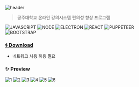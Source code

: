 ![header](https://capsule-render.vercel.app/api?type=rect&color=gradient&height=100&section=header&text=KNU%20LMS%20Scheduler&fontSize=30&fontAlign=73&fontAlignY=50)

> 공주대학교 온라인 강의시스템 편의성 향상 프로그램

![JAVASCRIPT](https://img.shields.io/badge/Javascript-F7DF1E?style=flat-square&logo=Javascript&logoColor=black) ![NODE](https://img.shields.io/badge/Node.js-339933?style=flat-square&logo=Node.js&logoColor=white) ![ELECTRON](https://img.shields.io/badge/Electron-47848F?style=flat-square&logo=Electron&logoColor=white) ![REACT](https://img.shields.io/badge/React-61DAFB?style=flat-square&logo=react&logoColor=black) ![PUPPETEER](https://img.shields.io/badge/Puppeteer-40B5A4?style=flat-square&logo=Puppeteer&logoColor=white) ![BOOTSTRAP](https://img.shields.io/badge/Bootstrap-7952b3?style=flat-square&logo=Bootstrap&logoColor=white)

### [:cyclone: Download](https://github.com/HyeokjaeLee/knu-lms-scheduler/releases)

- 네트워크 사용 허용 필요

### ✨ Preview

![1](https://user-images.githubusercontent.com/71566740/117364986-9718b280-aef9-11eb-8455-efb59894232b.PNG)
![2](https://user-images.githubusercontent.com/71566740/117364988-98e27600-aef9-11eb-96ba-7a90f5974543.PNG)
![3](https://user-images.githubusercontent.com/71566740/117364993-9a13a300-aef9-11eb-932c-32c4e634602e.PNG)
![4](https://user-images.githubusercontent.com/71566740/117364975-954eef00-aef9-11eb-9027-54053062e7bd.PNG)
![5](https://user-images.githubusercontent.com/71566740/117364971-941dc200-aef9-11eb-9e7e-f1f5553616eb.PNG)
![6](https://user-images.githubusercontent.com/71566740/117364965-9253fe80-aef9-11eb-9e71-92a538f5bc3d.PNG)
